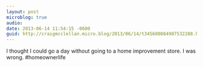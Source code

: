 ```yaml
---
layout: post
microblog: true
audio: 
date: 2013-06-14 11:54:15 -0600
guid: http://craigmcclellan.micro.blog/2013/06/14/t345600084907532288.html
---
```

I thought I could go a day without going to a home improvement store. I was wrong. #homeownerlife

